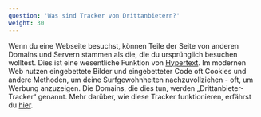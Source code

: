 ```yaml
---
question: 'Was sind Tracker von Drittanbietern?'
weight: 30
---
```


Wenn du eine Webseite besuchst, können Teile der Seite von anderen Domains und Servern stammen als die, die du ursprünglich besuchen wolltest. Dies ist eine wesentliche Funktion von [Hypertext](https://de.wikipedia.org/wiki/Hypertext). Im modernen Web nutzen eingebettete Bilder und eingebetteter Code oft Cookies und andere Methoden, um deine Surfgewohnheiten nachzuvollziehen - oft, um Werbung anzuzeigen. Die Domains, die dies tun, werden „Drittanbieter-Tracker“ genannt. Mehr darüber, wie diese Tracker funktionieren, erfährst du [hier](https://www.eff.org/wp/behind-the-one-way-mirror).
